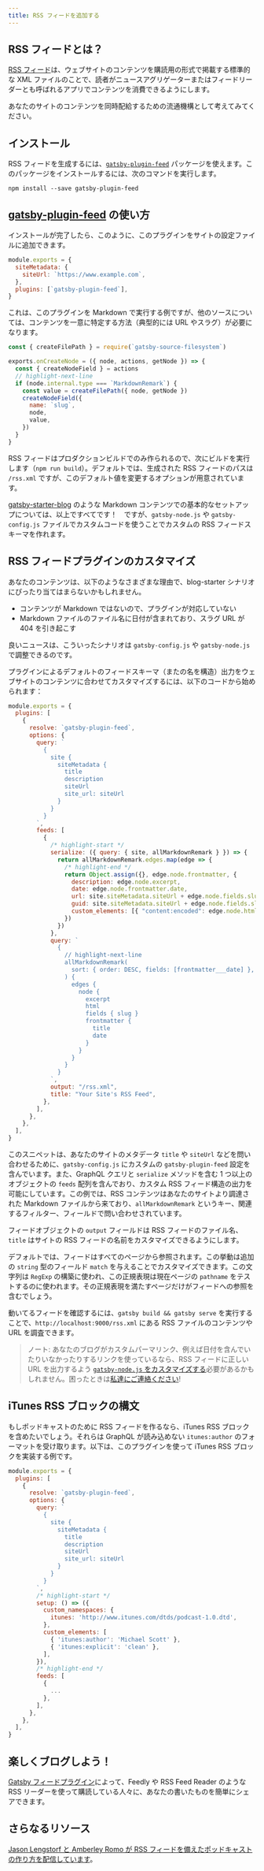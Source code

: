 ```yaml
---
title: RSS フィードを追加する
---
```


## RSS フィードとは？

[RSS フィード](https://ja.wikipedia.org/wiki/RSS)は、ウェブサイトのコンテンツを購読用の形式で掲載する標準的な XML ファイルのことで、読者がニュースアグリゲーターまたはフィードリーダーとも呼ばれるアプリでコンテンツを消費できるようにします。

あなたのサイトのコンテンツを同時配給するための流通機構として考えてみてください。

## インストール

RSS フィードを生成するには、[`gatsby-plugin-feed`](/packages/gatsby-plugin-feed/) パッケージを使えます。このパッケージをインストールするには、次のコマンドを実行します。

```shell
npm install --save gatsby-plugin-feed
```

## [gatsby-plugin-feed](/packages/gatsby-plugin-feed/) の使い方

インストールが完了したら、このように、このプラグインをサイトの設定ファイルに追加できます。

```js:title=gatsby-config.js
module.exports = {
  siteMetadata: {
    siteUrl: `https://www.example.com`,
  },
  plugins: [`gatsby-plugin-feed`],
}
```

これは、このプラグインを Markdown で実行する例ですが、他のソースについては、コンテンツを一意に特定する方法（典型的には URL やスラグ）が必要になります。

```js:title=gatsby-node.js
const { createFilePath } = require(`gatsby-source-filesystem`)

exports.onCreateNode = ({ node, actions, getNode }) => {
  const { createNodeField } = actions
  // highlight-next-line
  if (node.internal.type === `MarkdownRemark`) {
    const value = createFilePath({ node, getNode })
    createNodeField({
      name: `slug`,
      node,
      value,
    })
  }
}
```

RSS フィードはプロダクションビルドでのみ作られるので、次にビルドを実行します（`npm run build`）。デフォルトでは、生成された RSS フィードのパスは `/rss.xml` ですが、このデフォルト値を変更するオプションが用意されています。

[gatsby-starter-blog](https://github.com/gatsbyjs/gatsby-starter-blog) のような Markdown コンテンツでの基本的なセットアップについては、以上ですべてです！　ですが、`gatsby-node.js` や `gatsby-config.js` ファイルでカスタムコードを使うことでカスタムの RSS フィードスキーマを作れます。

## RSS フィードプラグインのカスタマイズ

あなたのコンテンツは、以下のようなさまざまな理由で、blog-starter シナリオにぴったり当てはまらないかもしれません。

- コンテンツが Markdown ではないので、プラグインが対応していない
- Markdown ファイルのファイル名に日付が含まれており、スラグ URL が 404 を引き起こす

良いニュースは、こういったシナリオは `gatsby-config.js` や `gatsby-node.js` で調整できるのです。

プラグインによるデフォルトのフィードスキーマ（またの名を構造）出力をウェブサイトのコンテンツに合わせてカスタマイズするには、以下のコードから始められます：

```js:title=gatsby-config.js
module.exports = {
  plugins: [
    {
      resolve: `gatsby-plugin-feed`,
      options: {
        query: `
          {
            site {
              siteMetadata {
                title
                description
                siteUrl
                site_url: siteUrl
              }
            }
          }
        `,
        feeds: [
          {
            /* highlight-start */
            serialize: ({ query: { site, allMarkdownRemark } }) => {
              return allMarkdownRemark.edges.map(edge => {
                /* highlight-end */
                return Object.assign({}, edge.node.frontmatter, {
                  description: edge.node.excerpt,
                  date: edge.node.frontmatter.date,
                  url: site.siteMetadata.siteUrl + edge.node.fields.slug,
                  guid: site.siteMetadata.siteUrl + edge.node.fields.slug,
                  custom_elements: [{ "content:encoded": edge.node.html }],
                })
              })
            },
            query: `
              {
                // highlight-next-line
                allMarkdownRemark(
                  sort: { order: DESC, fields: [frontmatter___date] },
                ) {
                  edges {
                    node {
                      excerpt
                      html
                      fields { slug }
                      frontmatter {
                        title
                        date
                      }
                    }
                  }
                }
              }
            `,
            output: "/rss.xml",
            title: "Your Site's RSS Feed",
          },
        ],
      },
    },
  ],
}
```

このスニペットは、あなたのサイトのメタデータ `title` や `siteUrl` などを問い合わせるために、`gatsby-config.js` にカスタムの `gatsby-plugin-feed` 設定を含んでいます。また、GraphQL クエリと `serialize` メソッドを含む 1 つ以上のオブジェクトの `feeds` 配列を含んでおり、カスタム RSS フィード構造の出力を可能にしています。この例では、RSS コンテンツはあなたのサイトより調達された Markdown ファイルから来ており、`allMarkdownRemark` というキー、関連するフィルター、フィールドで問い合わせされています。

フィードオブジェクトの `output` フィールドは RSS フィードのファイル名、`title` はサイトの RSS フィードの名前をカスタマイズできるようにします。

デフォルトでは、フィードはすべてのページから参照されます。この挙動は追加の `string` 型のフィールド `match` を与えることでカスタマイズできます。この文字列は `RegExp` の構築に使われ、この正規表現は現在ページの `pathname` をテストするのに使われます。その正規表現を満たすページだけがフィードへの参照を含むでしょう。

動いてるフィードを確認するには、`gatsby build && gatsby serve` を実行することで、`http://localhost:9000/rss.xml` にある RSS ファイルのコンテンツや URL を調査できます。

> ノート: あなたのブログがカスタムパーマリンク、例えば日付を含んでいたりいなかったりするリンクを使っているなら、RSS フィードに正しい URL を出力するよう [`gatsby-node.js` をカスタマイズする](https://github.com/gatsbyjs/gatsby-starter-blog/blob/master/gatsby-node.js#L57)必要があるかもしれません。困ったときは[私達にご連絡ください](/contributing/how-to-contribute/)!

## iTunes RSS ブロックの構文

もしポッドキャストのために RSS フィードを作るなら、iTunes RSS ブロックを含めたいでしょう。それらは GraphQL が読み込めない `itunes:author` のフォーマットを受け取ります。以下は、このプラグインを使って iTunes RSS ブロックを実装する例です。

```js:title=gatsby-config.js
module.exports = {
  plugins: [
    {
      resolve: `gatsby-plugin-feed`,
      options: {
        query: `
          {
            site {
              siteMetadata {
                title
                description
                siteUrl
                site_url: siteUrl
              }
            }
          }
        `,
        /* highlight-start */
        setup: () => ({
          custom_namespaces: {
            itunes: 'http://www.itunes.com/dtds/podcast-1.0.dtd',
          },
          custom_elements: [
            { 'itunes:author': 'Michael Scott' },
            { 'itunes:explicit': 'clean' },
          ],
        }),
        /* highlight-end */
        feeds: [
          {
            ...
          },
        ],
      },
    },
  ],
}
```

## 楽しくブログしよう！

[Gatsby フィードプラグイン](/packages/gatsby-plugin-feed/)によって、Feedly や RSS Feed Reader のような RSS リーダーを使って購読している人々に、あなたの書いたものを簡単にシェアできます。

## さらなるリソース

[Jason Lengstorf と Amberley Romo が RSS フィードを備えたポッドキャストの作り方を配信しています](https://www.youtube.com/watch?v=0hGlvyuQiKQ)。
